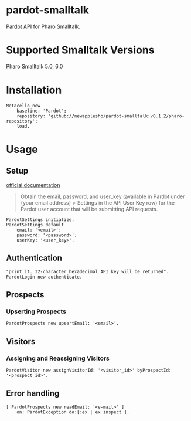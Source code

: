 # pardot-smalltalk

[Pardot API](http://developer.pardot.com/) for Pharo Smalltalk.

# Supported Smalltalk Versions

Pharo Smalltalk 5.0, 6.0

# Installation

```smalltalk
Metacello new
    baseline: 'Pardot';
    repository: 'github://newapplesho/pardot-smalltalk:v0.1.2/pharo-repository';
    load.
```

# Usage

## Setup
[official documentation](http://developer.pardot.com/#authentication)
> Obtain the email, password, and user_key (available in Pardot under {your email address} > Settings in the API User Key row) for the Pardot user account that will be submitting API requests.

```smalltalk
PardotSettings initialize.
PardotSettings default 
	email: '<email>'; 
	password: '<password>'; 
	userKey: '<user_key>'.
```


## Authentication

```smalltalk
"print it. 32-character hexadecimal API key will be returned".
PardotLogin new authenticate. 
```

## Prospects

### Upserting Prospects

```smalltalk
PardotProspects new upsertEmail: '<email>'.
```

## Visitors

### Assigning and Reassigning Visitors

```smalltalk
PardotVisitor new assignVisitorId: '<visitor_id>' byProspectId: '<prospect_id>'.
```


## Error handling

```smalltalk
[ PardotProspects new readEmail: '<e-mail>' ]
	on: PardotException do:[:ex | ex inspect ].
```
